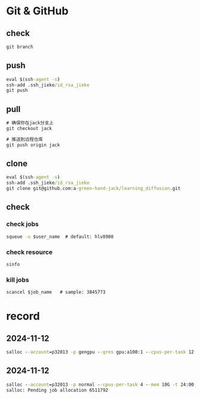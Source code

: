 # Git & GitHub

## check
```cmd
git branch
```
## push

```cmd
eval $(ssh-agent -s)
ssh-add .ssh_jieke/id_rsa_jieke 
git push
```
## pull

```cmd
# 确保你在jack分支上
git checkout jack

# 推送到远程仓库
git push origin jack
```

## clone

```cmd
eval $(ssh-agent -s)
ssh-add .ssh_jieke/id_rsa_jieke 
git clone git@github.com:a-green-hand-jack/learning_diffusion.git
```

## check

### check jobs

```cmd
squeue -u $user_name  # default: hlv8980
```

### check resource

```cmd
sinfo
```

### kill jobs

```cmd
scancel $job_name   # sample: 3845773
```
# record

## 2024-11-12
```cmd
salloc --account=p32013 -p gengpu --gres gpu:a100:1 --cpus-per-task 12 --mem 50G --constraint=sxm -t 24:00:00
```

## 2024-11-12
```cmd
salloc --account=p32013 -p normal --cpus-per-task 4 --mem 10G -t 24:00:00
salloc: Pending job allocation 6511792                                                                                   salloc: job 6511792 queued and waiting for resources                                                                                salloc: job 6511792 has been allocated resources                                                                                 salloc: Granted job allocation 6511792                                                                                   salloc: Nodes qnode9027 are ready for job  
```